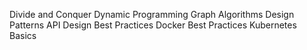 Divide and Conquer
Dynamic Programming
Graph Algorithms
Design Patterns
API Design Best Practices
Docker Best Practices
Kubernetes Basics